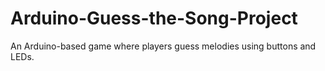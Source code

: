 # Arduino-Guess-the-Song-Project
An Arduino-based game where players guess melodies using buttons and LEDs.

